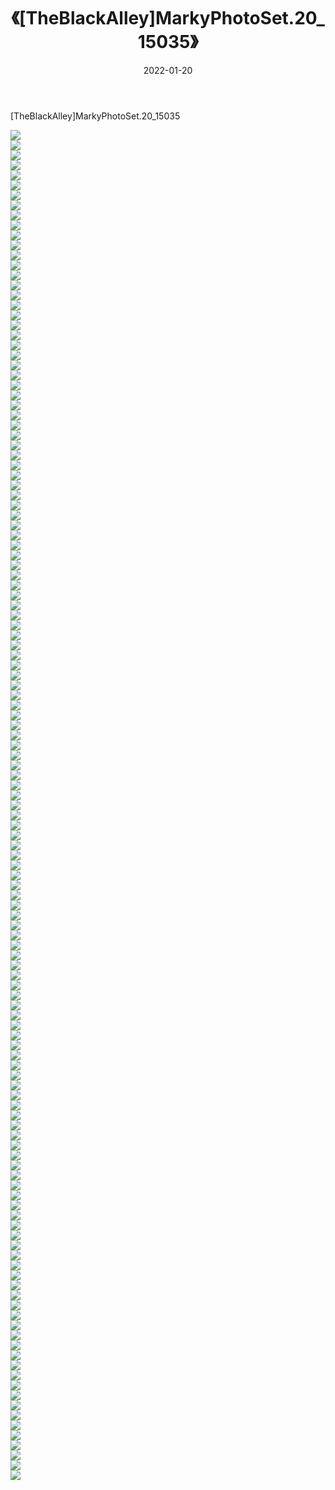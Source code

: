 ﻿---
layout: post
title:  《[TheBlackAlley]MarkyPhotoSet.20_15035》
date:   2022-01-20
img: http://imgx.orgx.ga/漏D/2022/[TheBlackAlley]MarkyPhotoSet.20_15035/000.jpg
categories: [美女, 清纯, 唯美]
---

[TheBlackAlley]MarkyPhotoSet.20_15035

  ![](http://imgx.orgx.ga/漏D/2022/[TheBlackAlley]MarkyPhotoSet.20_15035/001.jpg) <br> ![](http://imgx.orgx.ga/漏D/2022/[TheBlackAlley]MarkyPhotoSet.20_15035/002.jpg) <br> ![](http://imgx.orgx.ga/漏D/2022/[TheBlackAlley]MarkyPhotoSet.20_15035/003.jpg) <br> ![](http://imgx.orgx.ga/漏D/2022/[TheBlackAlley]MarkyPhotoSet.20_15035/004.jpg) <br> ![](http://imgx.orgx.ga/漏D/2022/[TheBlackAlley]MarkyPhotoSet.20_15035/005.jpg) <br> ![](http://imgx.orgx.ga/漏D/2022/[TheBlackAlley]MarkyPhotoSet.20_15035/006.jpg) <br> ![](http://imgx.orgx.ga/漏D/2022/[TheBlackAlley]MarkyPhotoSet.20_15035/007.jpg) <br> ![](http://imgx.orgx.ga/漏D/2022/[TheBlackAlley]MarkyPhotoSet.20_15035/008.jpg) <br> ![](http://imgx.orgx.ga/漏D/2022/[TheBlackAlley]MarkyPhotoSet.20_15035/009.jpg) <br> ![](http://imgx.orgx.ga/漏D/2022/[TheBlackAlley]MarkyPhotoSet.20_15035/010.jpg) <br> ![](http://imgx.orgx.ga/漏D/2022/[TheBlackAlley]MarkyPhotoSet.20_15035/011.jpg) <br> ![](http://imgx.orgx.ga/漏D/2022/[TheBlackAlley]MarkyPhotoSet.20_15035/012.jpg) <br> ![](http://imgx.orgx.ga/漏D/2022/[TheBlackAlley]MarkyPhotoSet.20_15035/013.jpg) <br> ![](http://imgx.orgx.ga/漏D/2022/[TheBlackAlley]MarkyPhotoSet.20_15035/014.jpg) <br> ![](http://imgx.orgx.ga/漏D/2022/[TheBlackAlley]MarkyPhotoSet.20_15035/015.jpg) <br> ![](http://imgx.orgx.ga/漏D/2022/[TheBlackAlley]MarkyPhotoSet.20_15035/016.jpg) <br> ![](http://imgx.orgx.ga/漏D/2022/[TheBlackAlley]MarkyPhotoSet.20_15035/017.jpg) <br> ![](http://imgx.orgx.ga/漏D/2022/[TheBlackAlley]MarkyPhotoSet.20_15035/018.jpg) <br> ![](http://imgx.orgx.ga/漏D/2022/[TheBlackAlley]MarkyPhotoSet.20_15035/019.jpg) <br> ![](http://imgx.orgx.ga/漏D/2022/[TheBlackAlley]MarkyPhotoSet.20_15035/020.jpg) <br> ![](http://imgx.orgx.ga/漏D/2022/[TheBlackAlley]MarkyPhotoSet.20_15035/021.jpg) <br> ![](http://imgx.orgx.ga/漏D/2022/[TheBlackAlley]MarkyPhotoSet.20_15035/022.jpg) <br> ![](http://imgx.orgx.ga/漏D/2022/[TheBlackAlley]MarkyPhotoSet.20_15035/023.jpg) <br> ![](http://imgx.orgx.ga/漏D/2022/[TheBlackAlley]MarkyPhotoSet.20_15035/024.jpg) <br> ![](http://imgx.orgx.ga/漏D/2022/[TheBlackAlley]MarkyPhotoSet.20_15035/025.jpg) <br> ![](http://imgx.orgx.ga/漏D/2022/[TheBlackAlley]MarkyPhotoSet.20_15035/026.jpg) <br> ![](http://imgx.orgx.ga/漏D/2022/[TheBlackAlley]MarkyPhotoSet.20_15035/027.jpg) <br> ![](http://imgx.orgx.ga/漏D/2022/[TheBlackAlley]MarkyPhotoSet.20_15035/028.jpg) <br> ![](http://imgx.orgx.ga/漏D/2022/[TheBlackAlley]MarkyPhotoSet.20_15035/029.jpg) <br> ![](http://imgx.orgx.ga/漏D/2022/[TheBlackAlley]MarkyPhotoSet.20_15035/030.jpg) <br> ![](http://imgx.orgx.ga/漏D/2022/[TheBlackAlley]MarkyPhotoSet.20_15035/031.jpg) <br> ![](http://imgx.orgx.ga/漏D/2022/[TheBlackAlley]MarkyPhotoSet.20_15035/032.jpg) <br> ![](http://imgx.orgx.ga/漏D/2022/[TheBlackAlley]MarkyPhotoSet.20_15035/033.jpg) <br> ![](http://imgx.orgx.ga/漏D/2022/[TheBlackAlley]MarkyPhotoSet.20_15035/034.jpg) <br> ![](http://imgx.orgx.ga/漏D/2022/[TheBlackAlley]MarkyPhotoSet.20_15035/035.jpg) <br> ![](http://imgx.orgx.ga/漏D/2022/[TheBlackAlley]MarkyPhotoSet.20_15035/036.jpg) <br> ![](http://imgx.orgx.ga/漏D/2022/[TheBlackAlley]MarkyPhotoSet.20_15035/037.jpg) <br> ![](http://imgx.orgx.ga/漏D/2022/[TheBlackAlley]MarkyPhotoSet.20_15035/038.jpg) <br> ![](http://imgx.orgx.ga/漏D/2022/[TheBlackAlley]MarkyPhotoSet.20_15035/039.jpg) <br> ![](http://imgx.orgx.ga/漏D/2022/[TheBlackAlley]MarkyPhotoSet.20_15035/040.jpg) <br> ![](http://imgx.orgx.ga/漏D/2022/[TheBlackAlley]MarkyPhotoSet.20_15035/041.jpg) <br> ![](http://imgx.orgx.ga/漏D/2022/[TheBlackAlley]MarkyPhotoSet.20_15035/042.jpg) <br> ![](http://imgx.orgx.ga/漏D/2022/[TheBlackAlley]MarkyPhotoSet.20_15035/043.jpg) <br> ![](http://imgx.orgx.ga/漏D/2022/[TheBlackAlley]MarkyPhotoSet.20_15035/044.jpg) <br> ![](http://imgx.orgx.ga/漏D/2022/[TheBlackAlley]MarkyPhotoSet.20_15035/045.jpg) <br> ![](http://imgx.orgx.ga/漏D/2022/[TheBlackAlley]MarkyPhotoSet.20_15035/046.jpg) <br> ![](http://imgx.orgx.ga/漏D/2022/[TheBlackAlley]MarkyPhotoSet.20_15035/047.jpg) <br> ![](http://imgx.orgx.ga/漏D/2022/[TheBlackAlley]MarkyPhotoSet.20_15035/048.jpg) <br> ![](http://imgx.orgx.ga/漏D/2022/[TheBlackAlley]MarkyPhotoSet.20_15035/049.jpg) <br> ![](http://imgx.orgx.ga/漏D/2022/[TheBlackAlley]MarkyPhotoSet.20_15035/050.jpg) <br> ![](http://imgx.orgx.ga/漏D/2022/[TheBlackAlley]MarkyPhotoSet.20_15035/051.jpg) <br> ![](http://imgx.orgx.ga/漏D/2022/[TheBlackAlley]MarkyPhotoSet.20_15035/052.jpg) <br> ![](http://imgx.orgx.ga/漏D/2022/[TheBlackAlley]MarkyPhotoSet.20_15035/053.jpg) <br> ![](http://imgx.orgx.ga/漏D/2022/[TheBlackAlley]MarkyPhotoSet.20_15035/054.jpg) <br> ![](http://imgx.orgx.ga/漏D/2022/[TheBlackAlley]MarkyPhotoSet.20_15035/055.jpg) <br> ![](http://imgx.orgx.ga/漏D/2022/[TheBlackAlley]MarkyPhotoSet.20_15035/056.jpg) <br> ![](http://imgx.orgx.ga/漏D/2022/[TheBlackAlley]MarkyPhotoSet.20_15035/057.jpg) <br> ![](http://imgx.orgx.ga/漏D/2022/[TheBlackAlley]MarkyPhotoSet.20_15035/058.jpg) <br> ![](http://imgx.orgx.ga/漏D/2022/[TheBlackAlley]MarkyPhotoSet.20_15035/059.jpg) <br> ![](http://imgx.orgx.ga/漏D/2022/[TheBlackAlley]MarkyPhotoSet.20_15035/060.jpg) <br> ![](http://imgx.orgx.ga/漏D/2022/[TheBlackAlley]MarkyPhotoSet.20_15035/061.jpg) <br> ![](http://imgx.orgx.ga/漏D/2022/[TheBlackAlley]MarkyPhotoSet.20_15035/062.jpg) <br> ![](http://imgx.orgx.ga/漏D/2022/[TheBlackAlley]MarkyPhotoSet.20_15035/063.jpg) <br> ![](http://imgx.orgx.ga/漏D/2022/[TheBlackAlley]MarkyPhotoSet.20_15035/064.jpg) <br> ![](http://imgx.orgx.ga/漏D/2022/[TheBlackAlley]MarkyPhotoSet.20_15035/065.jpg) <br> ![](http://imgx.orgx.ga/漏D/2022/[TheBlackAlley]MarkyPhotoSet.20_15035/066.jpg) <br> ![](http://imgx.orgx.ga/漏D/2022/[TheBlackAlley]MarkyPhotoSet.20_15035/067.jpg) <br> ![](http://imgx.orgx.ga/漏D/2022/[TheBlackAlley]MarkyPhotoSet.20_15035/068.jpg) <br> ![](http://imgx.orgx.ga/漏D/2022/[TheBlackAlley]MarkyPhotoSet.20_15035/069.jpg) <br> ![](http://imgx.orgx.ga/漏D/2022/[TheBlackAlley]MarkyPhotoSet.20_15035/070.jpg) <br> ![](http://imgx.orgx.ga/漏D/2022/[TheBlackAlley]MarkyPhotoSet.20_15035/071.jpg) <br> ![](http://imgx.orgx.ga/漏D/2022/[TheBlackAlley]MarkyPhotoSet.20_15035/072.jpg) <br> ![](http://imgx.orgx.ga/漏D/2022/[TheBlackAlley]MarkyPhotoSet.20_15035/073.jpg) <br> ![](http://imgx.orgx.ga/漏D/2022/[TheBlackAlley]MarkyPhotoSet.20_15035/074.jpg) <br> ![](http://imgx.orgx.ga/漏D/2022/[TheBlackAlley]MarkyPhotoSet.20_15035/075.jpg) <br> ![](http://imgx.orgx.ga/漏D/2022/[TheBlackAlley]MarkyPhotoSet.20_15035/076.jpg) <br> ![](http://imgx.orgx.ga/漏D/2022/[TheBlackAlley]MarkyPhotoSet.20_15035/077.jpg) <br> ![](http://imgx.orgx.ga/漏D/2022/[TheBlackAlley]MarkyPhotoSet.20_15035/078.jpg) <br> ![](http://imgx.orgx.ga/漏D/2022/[TheBlackAlley]MarkyPhotoSet.20_15035/079.jpg) <br> ![](http://imgx.orgx.ga/漏D/2022/[TheBlackAlley]MarkyPhotoSet.20_15035/080.jpg) <br> ![](http://imgx.orgx.ga/漏D/2022/[TheBlackAlley]MarkyPhotoSet.20_15035/081.jpg) <br> ![](http://imgx.orgx.ga/漏D/2022/[TheBlackAlley]MarkyPhotoSet.20_15035/082.jpg) <br> ![](http://imgx.orgx.ga/漏D/2022/[TheBlackAlley]MarkyPhotoSet.20_15035/083.jpg) <br> ![](http://imgx.orgx.ga/漏D/2022/[TheBlackAlley]MarkyPhotoSet.20_15035/084.jpg) <br> ![](http://imgx.orgx.ga/漏D/2022/[TheBlackAlley]MarkyPhotoSet.20_15035/085.jpg) <br> ![](http://imgx.orgx.ga/漏D/2022/[TheBlackAlley]MarkyPhotoSet.20_15035/086.jpg) <br> ![](http://imgx.orgx.ga/漏D/2022/[TheBlackAlley]MarkyPhotoSet.20_15035/087.jpg) <br> ![](http://imgx.orgx.ga/漏D/2022/[TheBlackAlley]MarkyPhotoSet.20_15035/088.jpg) <br> ![](http://imgx.orgx.ga/漏D/2022/[TheBlackAlley]MarkyPhotoSet.20_15035/089.jpg) <br> ![](http://imgx.orgx.ga/漏D/2022/[TheBlackAlley]MarkyPhotoSet.20_15035/090.jpg) <br> ![](http://imgx.orgx.ga/漏D/2022/[TheBlackAlley]MarkyPhotoSet.20_15035/091.jpg) <br> ![](http://imgx.orgx.ga/漏D/2022/[TheBlackAlley]MarkyPhotoSet.20_15035/092.jpg) <br> ![](http://imgx.orgx.ga/漏D/2022/[TheBlackAlley]MarkyPhotoSet.20_15035/093.jpg) <br> ![](http://imgx.orgx.ga/漏D/2022/[TheBlackAlley]MarkyPhotoSet.20_15035/094.jpg) <br> ![](http://imgx.orgx.ga/漏D/2022/[TheBlackAlley]MarkyPhotoSet.20_15035/095.jpg) <br> ![](http://imgx.orgx.ga/漏D/2022/[TheBlackAlley]MarkyPhotoSet.20_15035/096.jpg) <br> ![](http://imgx.orgx.ga/漏D/2022/[TheBlackAlley]MarkyPhotoSet.20_15035/097.jpg) <br> ![](http://imgx.orgx.ga/漏D/2022/[TheBlackAlley]MarkyPhotoSet.20_15035/098.jpg) <br> ![](http://imgx.orgx.ga/漏D/2022/[TheBlackAlley]MarkyPhotoSet.20_15035/099.jpg) <br> ![](http://imgx.orgx.ga/漏D/2022/[TheBlackAlley]MarkyPhotoSet.20_15035/100.jpg) <br> ![](http://imgx.orgx.ga/漏D/2022/[TheBlackAlley]MarkyPhotoSet.20_15035/101.jpg) <br> ![](http://imgx.orgx.ga/漏D/2022/[TheBlackAlley]MarkyPhotoSet.20_15035/102.jpg) <br> ![](http://imgx.orgx.ga/漏D/2022/[TheBlackAlley]MarkyPhotoSet.20_15035/103.jpg) <br> ![](http://imgx.orgx.ga/漏D/2022/[TheBlackAlley]MarkyPhotoSet.20_15035/104.jpg) <br> ![](http://imgx.orgx.ga/漏D/2022/[TheBlackAlley]MarkyPhotoSet.20_15035/105.jpg) <br> ![](http://imgx.orgx.ga/漏D/2022/[TheBlackAlley]MarkyPhotoSet.20_15035/106.jpg) <br> ![](http://imgx.orgx.ga/漏D/2022/[TheBlackAlley]MarkyPhotoSet.20_15035/107.jpg) <br> ![](http://imgx.orgx.ga/漏D/2022/[TheBlackAlley]MarkyPhotoSet.20_15035/108.jpg) <br> ![](http://imgx.orgx.ga/漏D/2022/[TheBlackAlley]MarkyPhotoSet.20_15035/109.jpg) <br> ![](http://imgx.orgx.ga/漏D/2022/[TheBlackAlley]MarkyPhotoSet.20_15035/110.jpg) <br> ![](http://imgx.orgx.ga/漏D/2022/[TheBlackAlley]MarkyPhotoSet.20_15035/111.jpg) <br> ![](http://imgx.orgx.ga/漏D/2022/[TheBlackAlley]MarkyPhotoSet.20_15035/112.jpg) <br> ![](http://imgx.orgx.ga/漏D/2022/[TheBlackAlley]MarkyPhotoSet.20_15035/113.jpg) <br> ![](http://imgx.orgx.ga/漏D/2022/[TheBlackAlley]MarkyPhotoSet.20_15035/114.jpg) <br> ![](http://imgx.orgx.ga/漏D/2022/[TheBlackAlley]MarkyPhotoSet.20_15035/115.jpg) <br> ![](http://imgx.orgx.ga/漏D/2022/[TheBlackAlley]MarkyPhotoSet.20_15035/116.jpg) <br> ![](http://imgx.orgx.ga/漏D/2022/[TheBlackAlley]MarkyPhotoSet.20_15035/117.jpg) <br> ![](http://imgx.orgx.ga/漏D/2022/[TheBlackAlley]MarkyPhotoSet.20_15035/118.jpg) <br> ![](http://imgx.orgx.ga/漏D/2022/[TheBlackAlley]MarkyPhotoSet.20_15035/119.jpg) <br> ![](http://imgx.orgx.ga/漏D/2022/[TheBlackAlley]MarkyPhotoSet.20_15035/120.jpg) <br> ![](http://imgx.orgx.ga/漏D/2022/[TheBlackAlley]MarkyPhotoSet.20_15035/121.jpg) <br> ![](http://imgx.orgx.ga/漏D/2022/[TheBlackAlley]MarkyPhotoSet.20_15035/122.jpg) <br> ![](http://imgx.orgx.ga/漏D/2022/[TheBlackAlley]MarkyPhotoSet.20_15035/123.jpg) <br> ![](http://imgx.orgx.ga/漏D/2022/[TheBlackAlley]MarkyPhotoSet.20_15035/124.jpg) <br> ![](http://imgx.orgx.ga/漏D/2022/[TheBlackAlley]MarkyPhotoSet.20_15035/125.jpg) <br> ![](http://imgx.orgx.ga/漏D/2022/[TheBlackAlley]MarkyPhotoSet.20_15035/126.jpg) <br> ![](http://imgx.orgx.ga/漏D/2022/[TheBlackAlley]MarkyPhotoSet.20_15035/127.jpg) <br> ![](http://imgx.orgx.ga/漏D/2022/[TheBlackAlley]MarkyPhotoSet.20_15035/128.jpg) <br> ![](http://imgx.orgx.ga/漏D/2022/[TheBlackAlley]MarkyPhotoSet.20_15035/129.jpg) <br> ![](http://imgx.orgx.ga/漏D/2022/[TheBlackAlley]MarkyPhotoSet.20_15035/130.jpg) <br> ![](http://imgx.orgx.ga/漏D/2022/[TheBlackAlley]MarkyPhotoSet.20_15035/131.jpg) <br> ![](http://imgx.orgx.ga/漏D/2022/[TheBlackAlley]MarkyPhotoSet.20_15035/132.jpg) <br> ![](http://imgx.orgx.ga/漏D/2022/[TheBlackAlley]MarkyPhotoSet.20_15035/133.jpg) <br> ![](http://imgx.orgx.ga/漏D/2022/[TheBlackAlley]MarkyPhotoSet.20_15035/134.jpg) <br> ![](http://imgx.orgx.ga/漏D/2022/[TheBlackAlley]MarkyPhotoSet.20_15035/135.jpg) <br>